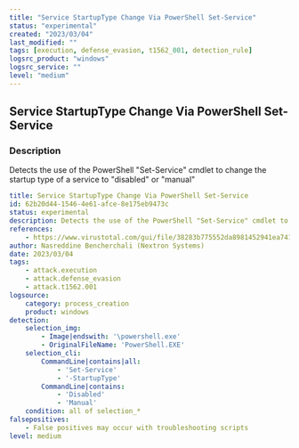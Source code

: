 ```yaml
---
title: "Service StartupType Change Via PowerShell Set-Service"
status: "experimental"
created: "2023/03/04"
last_modified: ""
tags: [execution, defense_evasion, t1562_001, detection_rule]
logsrc_product: "windows"
logsrc_service: ""
level: "medium"
---
```


## Service StartupType Change Via PowerShell Set-Service

### Description

Detects the use of the PowerShell "Set-Service" cmdlet to change the startup type of a service to "disabled" or "manual"

```yml
title: Service StartupType Change Via PowerShell Set-Service
id: 62b20d44-1546-4e61-afce-8e175eb9473c
status: experimental
description: Detects the use of the PowerShell "Set-Service" cmdlet to change the startup type of a service to "disabled" or "manual"
references:
    - https://www.virustotal.com/gui/file/38283b775552da8981452941ea74191aa0d203edd3f61fb2dee7b0aea3514955
author: Nasreddine Bencherchali (Nextron Systems)
date: 2023/03/04
tags:
    - attack.execution
    - attack.defense_evasion
    - attack.t1562.001
logsource:
    category: process_creation
    product: windows
detection:
    selection_img:
        - Image|endswith: '\powershell.exe'
        - OriginalFileName: 'PowerShell.EXE'
    selection_cli:
        CommandLine|contains|all:
            - 'Set-Service'
            - '-StartupType'
        CommandLine|contains:
            - 'Disabled'
            - 'Manual'
    condition: all of selection_*
falsepositives:
    - False positives may occur with troubleshooting scripts
level: medium

```
